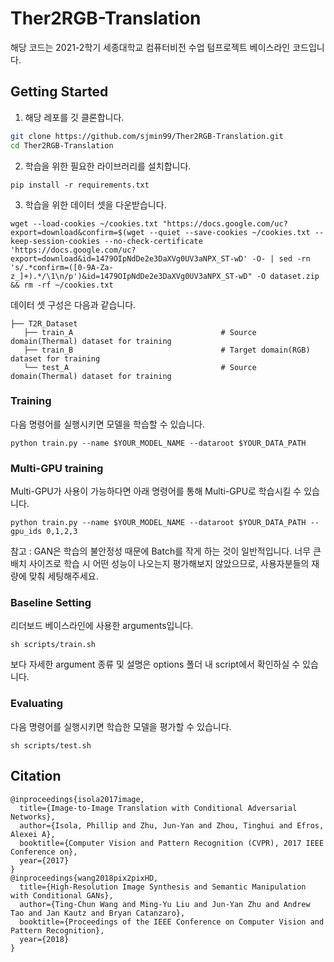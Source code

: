 # Ther2RGB-Translation

해당 코드는 2021-2학기 세종대학교 컴퓨터비전 수업 텀프로젝트 베이스라인 코드입니다.

## Getting Started
1. 해당 레포를 깃 클론합니다.
```sh
git clone https://github.com/sjmin99/Ther2RGB-Translation.git
cd Ther2RGB-Translation
```
2. 학습을 위한 필요한 라이브러리를 설치합니다.
```
pip install -r requirements.txt
```
3. 학습을 위한 데이터 셋을 다운받습니다.
```
wget --load-cookies ~/cookies.txt "https://docs.google.com/uc?export=download&confirm=$(wget --quiet --save-cookies ~/cookies.txt --keep-session-cookies --no-check-certificate 'https://docs.google.com/uc?export=download&id=1479OIpNdDe2e3DaXVg0UV3aNPX_ST-wD' -O- | sed -rn 's/.*confirm=([0-9A-Za-z_]+).*/\1\n/p')&id=1479OIpNdDe2e3DaXVg0UV3aNPX_ST-wD" -O dataset.zip && rm -rf ~/cookies.txt
```
데이터 셋 구성은 다음과 같습니다.
```
├── T2R_Dataset
   ├── train_A                                 # Source domain(Thermal) dataset for training
   ├── train_B                                 # Target domain(RGB) dataset for training
   └── test_A                                  # Source domain(Thermal) dataset for training
```
### Training
다음 명령어를 실행시키면 모델을 학습할 수 있습니다.
```
python train.py --name $YOUR_MODEL_NAME --dataroot $YOUR_DATA_PATH
```
### Multi-GPU training
Multi-GPU가 사용이 가능하다면 아래 명령어를 통해 Multi-GPU로 학습시킬 수 있습니다.
```
python train.py --name $YOUR_MODEL_NAME --dataroot $YOUR_DATA_PATH --gpu_ids 0,1,2,3
```
참고 : GAN은 학습의 불안정성 때문에 Batch를 작게 하는 것이 일반적입니다. 너무 큰 배치 사이즈로 학습 시 어떤 성능이 나오는지 평가해보지 않았으므로, 사용자분들의 재량에 맞춰 세팅해주세요.
### Baseline Setting
리더보드 베이스라인에 사용한 arguments입니다.
```
sh scripts/train.sh
```
보다 자세한 argument 종류 및 설명은 options 폴더 내 script에서 확인하실 수 있습니다.
### Evaluating
다음 명령어를 실행시키면 학습한 모델을 평가할 수 있습니다.
```
sh scripts/test.sh
```
## Citation
```
@inproceedings{isola2017image,
  title={Image-to-Image Translation with Conditional Adversarial Networks},
  author={Isola, Phillip and Zhu, Jun-Yan and Zhou, Tinghui and Efros, Alexei A},
  booktitle={Computer Vision and Pattern Recognition (CVPR), 2017 IEEE Conference on},
  year={2017}
}
@inproceedings{wang2018pix2pixHD,
  title={High-Resolution Image Synthesis and Semantic Manipulation with Conditional GANs},
  author={Ting-Chun Wang and Ming-Yu Liu and Jun-Yan Zhu and Andrew Tao and Jan Kautz and Bryan Catanzaro},  
  booktitle={Proceedings of the IEEE Conference on Computer Vision and Pattern Recognition},
  year={2018}
}
```
